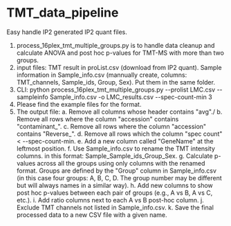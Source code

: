 # TMT_data_pipeline
Easy handle IP2 generated IP2 quant files.
1. process_16plex_tmt_multiple_groups.py is to handle data cleanup and calculate ANOVA and post hoc p-values for TMT-MS with more than two groups.
2. input files: TMT result in proList.csv (download from IP2 quant). Sample information in Sample_info.csv (mannually create, columns: TMT_channels, Sample_ids, Group, Sex). Put them in the same folder.
3. CLI: python process_16plex_tmt_multiple_groups.py --prolist LMC.csv --sampleinfo Sample_info.csv -o LMC_results.csv --spec-count-min 3
4. Please find the example files for the format.
5. The output file:
   a. Remove all columns whose header contains "avg"./
   b. Remove all rows where the column "accession" contains "contaminant_".
   c. Remove all rows where the column "accession" contains "Reverse_".
   d. Remove all rows which the column "spec count" < --spec-count-min.
   e. Add a new column called "GeneName" at the leftmost position.
   f. Use Sample_info.csv to rename the TMT intensity columns. in this format: Sample_Sample_ids_Group_Sex.
   g. Calculate p-values across all the groups using only columns with the renamed format. Groups are defined by the "Group" column in 
      Sample_info.csv (in this case four groups: A, B, C, D. The group number may be different but will always names in a similar way).
   h. Add new columns to show post hoc p-values between each pair of groups (e.g., A vs B, A vs C, etc.).
   i. Add ratio columns next to each A vs B post-hoc column.
   j. Exclude TMT channels not listed in Sample_info.csv.
   k. Save the final processed data to a new CSV file with a given name. 




